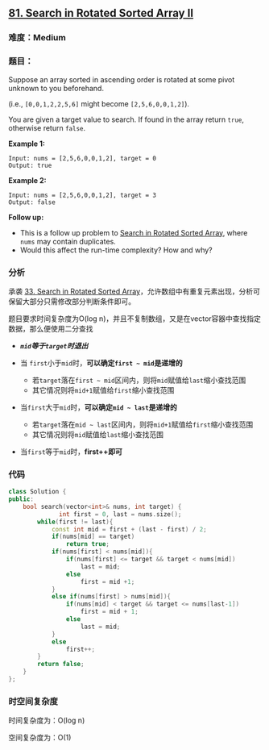 ## [81. Search in Rotated Sorted Array II](https://leetcode.com/problems/search-in-rotated-sorted-array-ii/)

### 难度：**Medium** 

### 题目：

Suppose an array sorted in ascending order is rotated at some pivot unknown to you beforehand.

(i.e., `[0,0,1,2,2,5,6]` might become `[2,5,6,0,0,1,2]`).

You are given a target value to search. If found in the array return `true`, otherwise return `false`.

**Example 1:**

```
Input: nums = [2,5,6,0,0,1,2], target = 0
Output: true
```

**Example 2:**

```
Input: nums = [2,5,6,0,0,1,2], target = 3
Output: false
```

**Follow up:**

- This is a follow up problem to [Search in Rotated Sorted Array](https://leetcode.com/problems/search-in-rotated-sorted-array/description/), where `nums` may contain duplicates.
- Would this affect the run-time complexity? How and why?

### 分析

承袭 [33. Search in Rotated Sorted Array](https://leetcode.com/problems/search-in-rotated-sorted-array/)，允许数组中有重复元素出现，分析可保留大部分只需修改部分判断条件即可。

题目要求时间复杂度为O(log n)，并且不复制数组，又是在vector容器中查找指定数据，那么便使用二分查找

- ***`mid`等于`target`时退出***
- 当 `first`小于`mid`时，**可以确定`first ~ mid`是递增的**

  - 若`target`落在`first ~ mid`区间内，则将`mid`赋值给`last`缩小查找范围
  - 其它情况则将`mid+1`赋值给`first`缩小查找范围
- 当`first`大于`mid`时，**可以确定`mid ~ last`是递增的**
  - 若`target`落在`mid ~ last`区间内，则将`mid+1`赋值给`first`缩小查找范围
  - 其它情况则将`mid`赋值给`last`缩小查找范围
- 当`first`等于`mid`时，**first++即可**


### 代码
```C++
class Solution {
public:
    bool search(vector<int>& nums, int target) {
              int first = 0, last = nums.size();
        while(first != last){
            const int mid = first + (last - first) / 2;
            if(nums[mid] == target)
                return true;
            if(nums[first] < nums[mid]){
                if(nums[first] <= target && target < nums[mid])
                    last = mid;
                else
                    first = mid +1;
            }
            else if(nums[first] > nums[mid]){
                if(nums[mid] < target && target <= nums[last-1])
                    first = mid + 1;
                else
                    last = mid;
            }
            else
                first++;
        }
        return false;  
    }
};
```
### 时空间复杂度

时间复杂度为：O(log n)

空间复杂度为：O(1)
